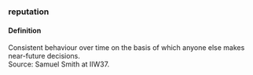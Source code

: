 ### reputation

<h4>Definition</h4><p>Consistent behaviour over time on the basis of which anyone else makes near-future decisions.<br>Source: Samuel Smith at IIW37.</p>